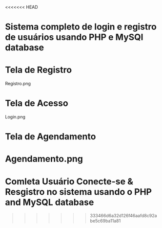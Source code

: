 <<<<<<< HEAD
# Sistema completo de login e registro de usuários usando PHP e MySQl database

# Tela de Registro

Registro.png

# Tela de Acesso

Login.png

# Tela de Agendamento

Agendamento.png
=======
# Comleta Usuário Conecte-se & Resgistro no sistema usando o PHP and MySQL database


>>>>>>> 333466d6a32d126f46aafd8c92abe5c69ba11a81
